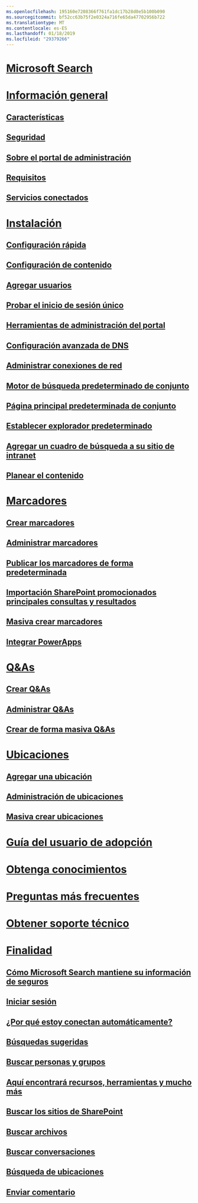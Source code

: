 ```yaml
---
ms.openlocfilehash: 195160e7208366f761fa1dc17b28d0e5b100b090
ms.sourcegitcommit: bf52cc63b75f2e0324a716fe65da47702956b722
ms.translationtype: MT
ms.contentlocale: es-ES
ms.lasthandoff: 01/18/2019
ms.locfileid: "29379266"
---
```

# [Microsoft Search](microsoft-search.md)
# [Información general](why-microsoft-search.md)
## [Características](features.md)
## [Seguridad](security.md)
## [Sobre el portal de administración](about-the-admin-portal.md)
## [Requisitos](requirements.md)
## [Servicios conectados](connected-services.md)
# [Instalación](set-up-microsoft-search.md)
## [Configuración rápida](quick-set-up.md)
## [Configuración de contenido](content-settings.md)
## [Agregar usuarios](add-users.md)
## [Probar el inicio de sesión único](test-single-sign-on.md)
## [Herramientas de administración del portal](admin-portal-tools.md)
## [Configuración avanzada de DNS](advanced-dns-configuration.md)
## [Administrar conexiones de red](manage-network-connections.md)
## [Motor de búsqueda predeterminado de conjunto](set-default-search-engine.md)
## [Página principal predeterminada de conjunto](set-default-homepage.md)
## [Establecer explorador predeterminado](set-default-browser.md)
## [Agregar un cuadro de búsqueda a su sitio de intranet](add-a-search-box-to-your-intranet-site.md)
## [Planear el contenido](plan-your-content.md)
# [Marcadores](create-and-manage-bookmarks.md)
## [Crear marcadores](create-bookmarks.md)
## [Administrar marcadores](manage-bookmarks.md)
## [Publicar los marcadores de forma predeterminada](publish-default-bookmarks.md)
## [Importación SharePoint promocionados principales consultas y resultados](import-sharepoint-promoted-results-and-top-queries.md)
## [Masiva crear marcadores](bulk-create-bookmarks.md)
## [Integrar PowerApps](integrate-powerapps.md)
# [Q&As](create-and-manage-qas.md)
## [Crear Q&As](create-qas.md)
## [Administrar Q&As](manage-qas.md)
## [Crear de forma masiva Q&As](bulk-create-qas.md)
# [Ubicaciones](locations.md)
## [Agregar una ubicación](add-a-location.md)
## [Administración de ubicaciones](manage-locations.md)
## [Masiva crear ubicaciones](bulk-create-locations.md)
# [Guía del usuario de adopción](user-adoption-guide.md)
# [Obtenga conocimientos](get-insights.md)
# [Preguntas más frecuentes](faqs.md)
# [Obtener soporte técnico](get-support.md)
# [Finalidad](use/about-microsoft-search.md)
## [Cómo Microsoft Search mantiene su información de seguros](use/how-microsoft-search-keeps-your-info-secure.md)
## [Iniciar sesión](use/sign-in.md)
## [¿Por qué estoy conectan automáticamente?](use/why-am-i-automatically-signed-in.md)
## [Búsquedas sugeridas](use/suggested-searches.md)
## [Buscar personas y grupos](use/find-people-and-groups.md)
## [Aquí encontrará recursos, herramientas y mucho más](use/find-resources-tools-and-more.md)
## [Buscar los sitios de SharePoint](use/find-sharepoint-sites.md)
## [Buscar archivos](use/find-files.md)
## [Buscar conversaciones](use/find-conversations.md)
## [Búsqueda de ubicaciones](use/find-locations.md)
## [Enviar comentario](use/send-feedback.md)